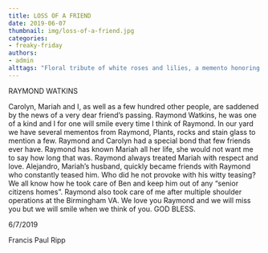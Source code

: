 ```yaml
---
title: LOSS OF A FRIEND
date: 2019-06-07
thumbnail: img/loss-of-a-friend.jpg
categories:
- freaky-friday
authors:
- admin
alttags: "Floral tribute of white roses and lilies, a memento honoring the memory of dear friend Raymond Watkins"
---
```

RAYMOND WATKINS

Carolyn, Mariah and I, as well as a few hundred other people, are saddened by the news of a very dear friend’s passing. Raymond Watkins, he was one of a kind and I for one will smile every time I think of Raymond. In our yard we have several mementos from Raymond, Plants, rocks and stain glass to mention a few. Raymond and Carolyn had a special bond that few friends ever have. Raymond has known Mariah all her life, she would not want me to say how long that was. Raymond always treated Mariah with respect and love. Alejandro, Mariah’s husband, quickly became friends with Raymond who constantly teased him. Who did he not provoke with his witty teasing? We all know how he took care of Ben and keep him out of any “senior citizens homes”. Raymond also took care of me after multiple shoulder operations at the Birmingham VA. We love you Raymond and we will miss you but we will smile when we think of you. GOD BLESS.

6/7/2019

Francis Paul Ripp
